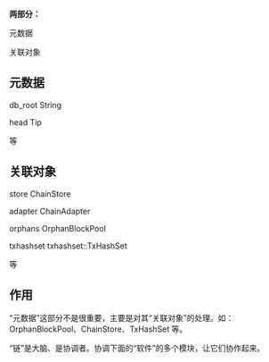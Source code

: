 **两部分：**

元数据

关联对象

## 元数据

db\_root String

head Tip

等

## 关联对象

store ChainStore

adapter ChainAdapter

orphans OrphanBlockPool

txhashset txhashset::TxHashSet

等

## 作用

“元数据”这部分不是很重要，主要是对其“关联对象”的处理。如：OrphanBlockPool、ChainStore、TxHashSet 等。

“链”是大脑、是协调者。协调下面的“软件”的多个模块，让它们协作起来。

